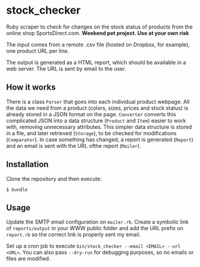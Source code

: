 # stock_checker

Ruby scraper to check for changes on the stock status of products from the online shop SportsDirect.com. **Weekend  pet project. Use at your own risk**

The input comes from a remote .csv file (hosted on Dropbox, for example), one product URL per line.

The output is generated as a HTML report, which should be available in a web server. The URL is sent by email to the user.

## How it works

There is a class `Parser` that goes into each individual product webpage. All the data  we need from a product (colors, sizes, prices and stock status) is already stored in a JSON format on the page. `Converter` converts this complicated JSON into a data structure (`Product` and `Item`) easier to work with, removing unnecessary attributes. This simpler data structure is stored in a file, and later retrieved (`Storage`), to be checked for modifications (`Comparator`). In case something has changed, a report is generated (`Report`) and an email is sent with the URL ofthe report (`Mailer`).


## Installation

Clone the repository and then execute:

    $ bundle


## Usage

Update the SMTP email configuration on `mailer.rb`. Create a symbolic link of `reports/output` in your WWW public folder and add the URL prefix on `report.rb` so the correct link is properly sent my email.

Set up a cron job to execute `bin/stock_checker --email <EMAIL> --url <URL>`. You can also pass `--dry-run` for debugging purposes, so no emails or files are modified. 

